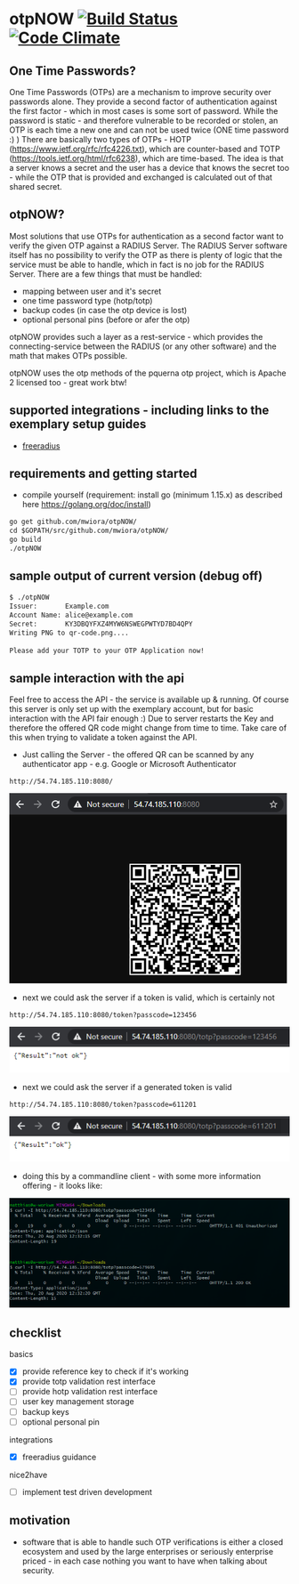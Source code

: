 otpNOW [![Build Status](https://travis-ci.org/mwiora/otpNOW.svg)](https://travis-ci.org/mwiora/otpNOW) [![Code Climate](https://codeclimate.com/github/mwiora/otpNOW/badges/gpa.svg)](https://codeclimate.com/github/mwiora/otpNOW)
=========

One Time Passwords?
---------------
One Time Passwords (OTPs) are a mechanism to improve security over passwords alone. They provide a second factor of authentication against the first factor - which in most cases is some sort of password. 
While the password is static - and therefore vulnerable to be recorded or stolen, an OTP is each time a new one and can not be used twice (ONE time password :) )
There are basically two types of OTPs - HOTP (https://www.ietf.org/rfc/rfc4226.txt), which are counter-based and TOTP (https://tools.ietf.org/html/rfc6238), which are time-based.
The idea is that a server knows a secret and the user has a device that knows the secret too - while the OTP that is provided and exchanged is calculated out of that shared secret.

otpNOW?
---------------
Most solutions that use OTPs for authentication as a second factor want to verify the given OTP against a RADIUS Server. The RADIUS Server software itself has no possibility to verify the OTP as there is plenty of logic that the service must be able to handle, which in fact is no job for the RADIUS Server.
There are a few things that must be handled:
- mapping between user and it's secret
- one time password type (hotp/totp)
- backup codes (in case the otp device is lost)
- optional personal pins (before or afer the otp)

otpNOW provides such a layer as a rest-service - which provides the connecting-service between the RADIUS (or any other software) and the math that makes OTPs possible.

otpNOW uses the otp methods of the pquerna otp project, which is Apache 2 licensed too - great work btw!

supported integrations - including links to the exemplary setup guides
---------------
- [freeradius](readme-freeradius.md)

requirements and getting started
---------------

* compile yourself (requirement: install go (minimum 1.15.x) as described here https://golang.org/doc/install)
```
go get github.com/mwiora/otpNOW/
cd $GOPATH/src/github.com/mwiora/otpNOW/
go build
./otpNOW
```

sample output of current version (debug off)
---------------

```
$ ./otpNOW
Issuer:       Example.com
Account Name: alice@example.com
Secret:       KY3DBQYFXZ4MYW6NSWEGPWTYD7BD4QPY
Writing PNG to qr-code.png....

Please add your TOTP to your OTP Application now!
```

sample interaction with the api
---------------

Feel free to access the API - the service is available up & running. Of course this server is only set up with the exemplary account, but for basic interaction with the API fair enough :)
Due to server restarts the Key and therefore the offered QR code might change from time to time. Take care of this when trying to validate a token against the API.

- Just calling the Server - the offered QR can be scanned by any authenticator app - e.g. Google or Microsoft Authenticator
```
http://54.74.185.110:8080/
```
![qr](_resources_readme/qr.png)

- next we could ask the server if a token is valid, which is certainly not
```
http://54.74.185.110:8080/token?passcode=123456
```
![qr](_resources_readme/check_notok.png)

- next we could ask the server if a generated token is valid
```
http://54.74.185.110:8080/token?passcode=611201
```
![qr](_resources_readme/check_ok.png)

- doing this by a commandline client - with some more information offering - it looks like:

![qr](_resources_readme/curl.png)

checklist
---------------
basics
- [x] provide reference key to check if it's working
- [x] provide totp validation rest interface
- [ ] provide hotp validation rest interface
- [ ] user key management storage
- [ ] backup keys
- [ ] optional personal pin

integrations
- [x] freeradius guidance

nice2have
- [ ] implement test driven development

motivation
---------------
- software that is able to handle such OTP verifications is either a closed ecosystem and used by the large enterprises or seriously enterprise priced - in each case nothing you want to have when talking about security.